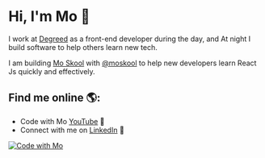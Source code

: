 # Hi, I'm Mo 👋

I work at [Degreed](http://degreed.com/) as a front-end developer during the day, and At night I build software to help others learn new tech. 

I am building [Mo Skool](https://moskool.com) with [@moskool](https://github.com/moskool) to help new developers learn React Js quickly and effectively. 


## Find me online 🌎:
- Code with Mo <a href="https://www.youtube.com/channel/UCWAPvsUtwlnbbHdxk_CX2yg?view_as=subscriber">YouTube</a> 🍿
- Connect with me on <a href="https://www.linkedin.com/in/mo-sharif/">LinkedIn</a> 💼

[![Code with Mo](https://img.youtube.com/vi/Aqu0iD2ctiQ/0.jpg)](https://www.youtube.com/watch?v=Aqu0iD2ctiQ)
